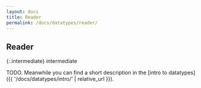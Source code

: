 ```yaml
---
layout: docs
title: Reader
permalink: /docs/datatypes/reader/
---
```


## Reader 

{:.intermediate}
intermediate

TODO. Meanwhile you can find a short description in the [intro to datatypes]({{ '/docs/datatypes/intro/' | relative_url }}).
